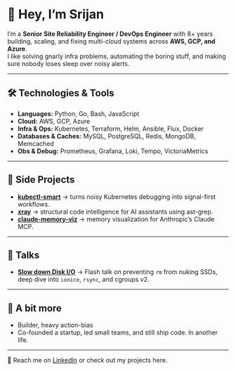 # 👋 Hey, I’m Srijan

I’m a **Senior Site Reliability Engineer / DevOps Engineer** with 8+ years building, scaling, and fixing multi-cloud systems across **AWS, GCP, and Azure**.  
I like solving gnarly infra problems, automating the boring stuff, and making sure nobody loses sleep over noisy alerts.

---

## 🛠️ Technologies & Tools
- **Languages:** Python, Go, Bash, JavaScript
- **Cloud:** AWS, GCP, Azure 
- **Infra & Ops:** Kubernetes, Terraform, Helm, Ansible, Flux, Docker  
- **Databases & Caches:** MySQL, PostgreSQL, Redis, MongoDB, Memcached  
- **Obs & Debug:** Prometheus, Grafana, Loki, Tempo, VictoriaMetrics  

---

## 📌 Side Projects
- **[kubectl-smart](https://github.com/srijanshukla18/kubectl-smart)** → turns noisy Kubernetes debugging into signal-first workflows.  
- **[xray](https://github.com/srijanshukla18/xray)** → structural code intelligence for AI assistants using ast-grep.  
- **[claude-memory-viz](https://github.com/srijanshukla18/claude-memory-viz)** → memory visualization for Anthropic’s Claude MCP.  

---

## 🎤 Talks
- **[Slow down Disk I/O](https://www.youtube.com/watch?v=y0gDoi63yRg)** → Flash talk on preventing `rm` from nuking SSDs, deep dive into `ionice`, `rsync`, and cgroups v2.  

---

## 🌱 A bit more
- Builder, heavy action-bias
- Co-founded a startup, led small teams, and still ship code. In another life.

---

💬 Reach me on [LinkedIn](https://www.linkedin.com/in/srijanshukla18) or check out my projects here.
